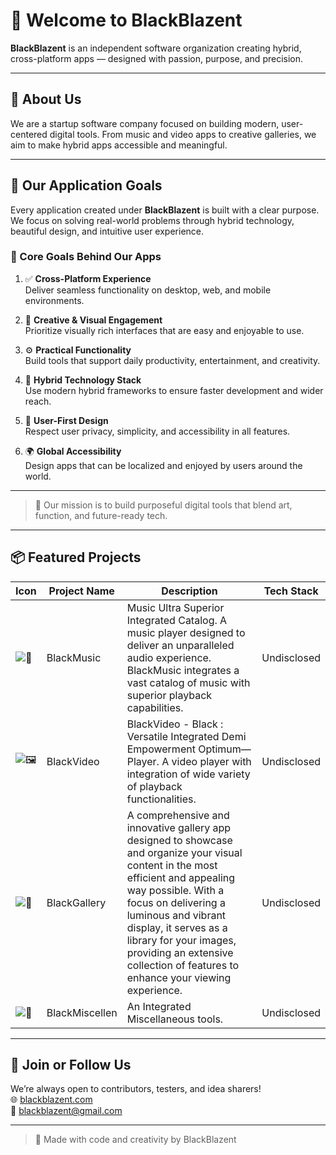 # 🔹 Welcome to BlackBlazent

**BlackBlazent** is an independent software organization creating hybrid, cross-platform apps — designed with passion, purpose, and precision.

---

## 🚀 About Us

We are a startup software company focused on building modern, user-centered digital tools. From music and video apps to creative galleries, we aim to make hybrid apps accessible and meaningful.

---

## 🎯 Our Application Goals

Every application created under **BlackBlazent** is built with a clear purpose. We focus on solving real-world problems through hybrid technology, beautiful design, and intuitive user experience.

### 🌟 Core Goals Behind Our Apps

1.  
    ✅ **Cross-Platform Experience**  
    Deliver seamless functionality on desktop, web, and mobile environments.

2.  
    🎨 **Creative & Visual Engagement**  
    Prioritize visually rich interfaces that are easy and enjoyable to use.

3.  
    ⚙️ **Practical Functionality**  
    Build tools that support daily productivity, entertainment, and creativity.

4.  
    📱 **Hybrid Technology Stack**  
    Use modern hybrid frameworks to ensure faster development and wider reach.

5.  
    🔐 **User-First Design**  
    Respect user privacy, simplicity, and accessibility in all features.

6.  
    🌍 **Global Accessibility**  
    Design apps that can be localized and enjoyed by users around the world.

---

> 🧭 Our mission is to build purposeful digital tools that blend art, function, and future-ready tech.
---

## 📦 Featured Projects

| Icon | Project Name | Description | Tech Stack |
|------|---------|-------------|------------|
| ![🎵](https://twemoji.maxcdn.com/v/latest/svg/1f3b5.svg) | BlackMusic | Music Ultra Superior Integrated Catalog. A music player designed to deliver an unparalleled audio experience. BlackMusic integrates a vast catalog of music with superior playback capabilities. | Undisclosed |
| ![🖼️](https://twemoji.maxcdn.com/v/latest/svg/1f5bc.svg) | BlackVideo | BlackVideo - Black : Versatile Integrated Demi Empowerment Optimum—Player. A video player with integration of wide variety of playback functionalities. | Undisclosed |
| ![📸](https://twemoji.maxcdn.com/v/latest/svg/1f4f8.svg) | BlackGallery | A comprehensive and innovative gallery app designed to showcase and organize your visual content in the most efficient and appealing way possible. With a focus on delivering a luminous and vibrant display, it serves as a library for your images, providing an extensive collection of features to enhance your viewing experience. | Undisclosed |
| ![🧰](https://twemoji.maxcdn.com/v/latest/svg/1f9f0.svg) | BlackMiscellen | An Integrated Miscellaneous tools. | Undisclosed |


---

## 👤 Join or Follow Us

We’re always open to contributors, testers, and idea sharers!  
🌐 [blackblazent.com]( www-blackblazent-com.vercel.app )  
📧 blackblazent@gmail.com

---

> 🖤 Made with code and creativity by BlackBlazent
